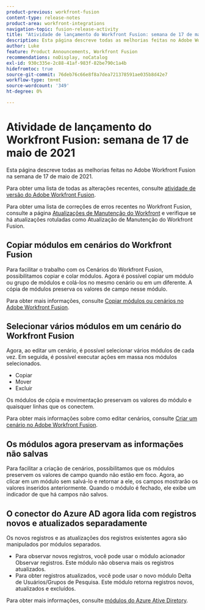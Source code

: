```yaml
---
product-previous: workfront-fusion
content-type: release-notes
product-area: workfront-integrations
navigation-topic: fusion-release-activity
title: "Atividade de lançamento do Workfront Fusion: semana de 17 de maio de 2021"
description: Esta página descreve todas as melhorias feitas no Adobe Workfront Fusion na semana de 17 de maio de 2021.
author: Luke
feature: Product Announcements, Workfront Fusion
recommendations: noDisplay, noCatalog
exl-id: 930c335e-2c88-41af-983f-82be790c1a4b
hidefromtoc: true
source-git-commit: 76deb76c66e8f8a7dea721378591ae035b8d42e7
workflow-type: tm+mt
source-wordcount: '349'
ht-degree: 0%

---
```


# Atividade de lançamento do Workfront Fusion: semana de 17 de maio de 2021

Esta página descreve todas as melhorias feitas no Adobe Workfront Fusion na semana de 17 de maio de 2021.

Para obter uma lista de todas as alterações recentes, consulte [atividade de versão do Adobe Workfront Fusion](../../../product-announcements/product-releases/fusion-release-activity/fusion-release-activity.md).

Para obter uma lista de correções de erros recentes no Workfront Fusion, consulte a página [Atualizações de Manutenção do Workfront](https://experienceleague.adobe.com/docs/workfront-known-issues/releases/current-updates.html) e verifique se há atualizações rotuladas como Atualização de Manutenção do Workfront Fusion.

## Copiar módulos em cenários do Workfront Fusion

Para facilitar o trabalho com os Cenários do Workfront Fusion, possibilitamos copiar e colar módulos. Agora é possível copiar um módulo ou grupo de módulos e colá-los no mesmo cenário ou em um diferente. A cópia de módulos preserva os valores de campo nesse módulo.

Para obter mais informações, consulte [Copiar módulos ou cenários no Adobe Workfront Fusion](../../../workfront-fusion/scenarios/copy-modules-or-scenarios.md).

## Selecionar vários módulos em um cenário do Workfront Fusion

Agora, ao editar um cenário, é possível selecionar vários módulos de cada vez. Em seguida, é possível executar ações em massa nos módulos selecionados.

* Copiar
* Mover
* Excluir

Os módulos de cópia e movimentação preservam os valores do módulo e quaisquer linhas que os conectem.

Para obter mais informações sobre como editar cenários, consulte [Criar um cenário no Adobe Workfront Fusion](../../../workfront-fusion/scenarios/create-a-scenario.md).

## Os módulos agora preservam as informações não salvas

Para facilitar a criação de cenários, possibilitamos que os módulos preservem os valores de campo quando não estão em foco. Agora, ao clicar em um módulo sem salvá-lo e retornar a ele, os campos mostrarão os valores inseridos anteriormente. Quando o módulo é fechado, ele exibe um indicador de que há campos não salvos.

## O conector do Azure AD agora lida com registros novos e atualizados separadamente

Os novos registros e as atualizações dos registros existentes agora são manipulados por módulos separados.

* Para observar novos registros, você pode usar o módulo acionador Observar registros. Este módulo não observa mais os registros atualizados.
* Para obter registros atualizados, você pode usar o novo módulo Delta de Usuários/Grupos de Pesquisa. Este módulo retorna registros novos, atualizados e excluídos.

Para obter mais informações, consulte [módulos do Azure Ative Diretory](../../../workfront-fusion/apps-and-their-modules/azure-ad-modules.md).
